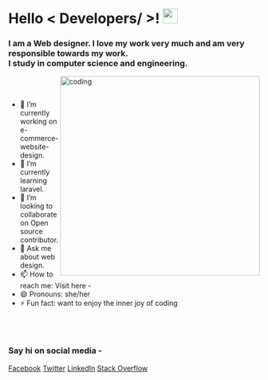  <h1> Hello < Developers/ >! <img src = "https://raw.githubusercontent.com/MartinHeinz/MartinHeinz/master/wave.gif" width = 30px> </h1>
 <h3>I am a Web designer. I love my work very much and am very responsible towards my work.<br> I study in computer science and engineering.</h4> 
 <img align="right" alt="coding" width="400" src="https://img.freepik.com/free-vector/male-programmer-working-computer-office-wall-with-hanging-reminder-stickers-developer-creating-new-software-interface-coding-programming-system-administrator-designer-character_575670-1159.jpg?size=626&ext=jpg&ga=GA1.2.772650914.1673673636&semt=ais">
<br>


</br>
  
- 🔭 I’m currently working on e-commerce-website-design. <br>
- 🌱 I’m currently learning laravel.<br>
- 👯 I’m looking to collaborate on Open source contributor.<br> 
- 💬 Ask me about web design.<br> 
- 📫 How to reach me: Visit here -<br> 
- 😄 Pronouns: she/her<br> 
- ⚡ Fun fact: want to enjoy the inner joy of coding <br>
 

<br/>




<br/>
<h3>Say hi on social media -</h3>

[Facebook](https://img.shields.io/badge/facebook-%231877F2.svg?&style=for-the-badge&logo=facebook&logoColor=white)
[Twitter](https://img.shields.io/badge/twitter-%231DA1F2.svg?&style=for-the-badge&logo=twitter&logoColor=white) 
[LinkedIn](https://img.shields.io/badge/linkedin-%230077B5.svg?&style=for-the-badge&logo=linkedin&logoColor=white)
[Stack Overflow](https://img.shields.io/badge/Stack_Overflow-FE7A16?style=for-the-badge&logo=stack-overflow&logoColor=white)


 
